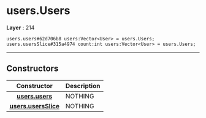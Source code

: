 # users.Users

**Layer** : 214

```tl
users.users#62d706b8 users:Vector<User> = users.Users;
users.usersSlice#315a4974 count:int users:Vector<User> = users.Users;
```

---

## Constructors

| Constructor | Description |
| :---: | :--- |
| [**users.users**](constructor/users.users) | NOTHING |
| [**users.usersSlice**](constructor/users.usersSlice) | NOTHING |